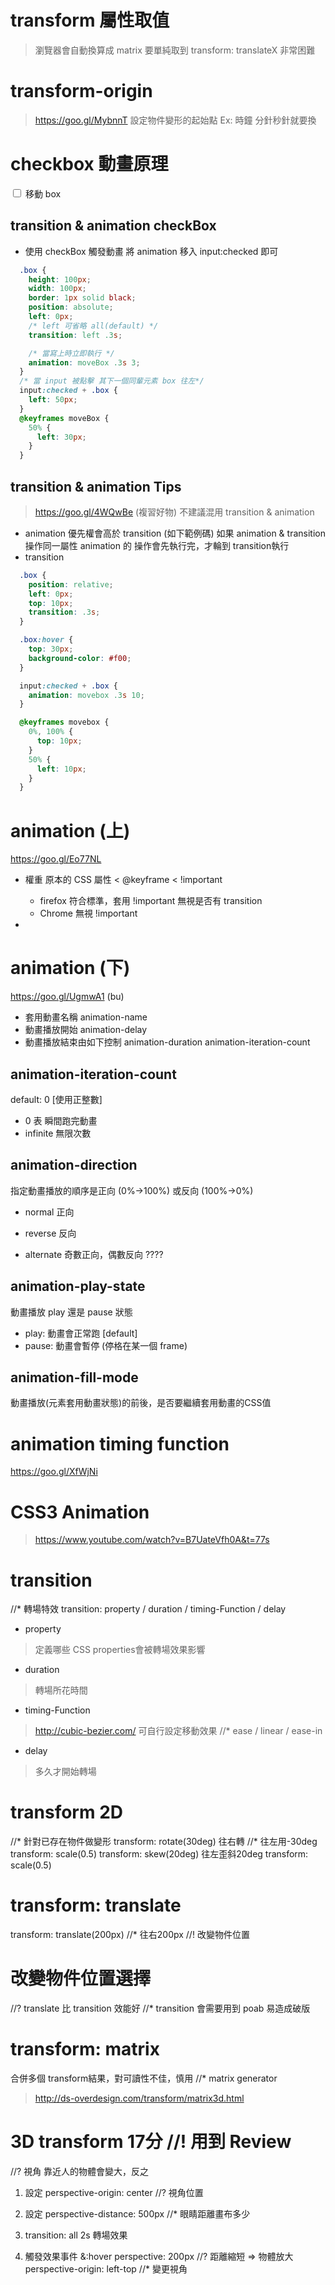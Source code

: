 # transform 屬性取值
> 瀏覽器會自動換算成 matrix
> 要單純取到 transform: translateX 非常困難

# transform-origin
> https://goo.gl/MybnnT
設定物件變形的起始點
Ex: 時鐘 分針秒針就要換

# checkbox 動畫原理
<input type="checkbox"> 移動 box
<div class="box"></div>

## transition & animation checkBox
*  使用 checkBox 觸發動畫
將 animation 移入 input:checked 即可
```css
  .box {
    height: 100px;
    width: 100px;
    border: 1px solid black;
    position: absolute;
    left: 0px;
    /* left 可省略 all(default) */
    transition: left .3s;

    /* 當寫上時立即執行 */
    animation: moveBox .3s 3;
  }
  /* 當 input 被點擊 其下一個同輩元素 box 往左*/
  input:checked + .box {
    left: 50px;
  }
  @keyframes moveBox {
    50% {
      left: 30px;
    }  
  }
```

## transition & animation Tips
> https://goo.gl/4WQwBe (複習好物)
不建議混用 transition & animation
* animation 優先權會高於 transition (如下範例碼)
如果 animation & transition 操作同一屬性
animation 的 操作會先執行完，才輪到 transition執行
* transition
```css
  .box {
    position: relative;
    left: 0px;
    top: 10px;
    transition: .3s;
  }

  .box:hover {
    top: 30px;
    background-color: #f00;
  }

  input:checked + .box {
    animation: movebox .3s 10;
  }

  @keyframes movebox {
    0%, 100% {
      top: 10px;
    }
    50% {
      left: 10px;
    }
  }
```

# animation (上)
https://goo.gl/Eo77NL
* 權重
原本的 CSS 屬性 < @keyframe < !important
  * firefox 符合標準，套用 !important 無視是否有 transition
  * Chrome 無視 !important

* 

# animation (下)
https://goo.gl/UgmwA1 (bu)

* 套用動畫名稱
animation-name
* 動畫播放開始
animation-delay
* 動畫播放結束由如下控制
animation-duration
animation-iteration-count

## animation-iteration-count
default: 0 [使用正整數]
* 0 表 瞬間跑完動畫
* infinite  無限次數

## animation-direction
指定動畫播放的順序是正向 (0%→100%) 或反向 (100%→0%)
* normal 正向
* reverse 反向

* alternate 奇數正向，偶數反向 ????

## animation-play-state
動畫播放 play 還是 pause 狀態
* play: 動畫會正常跑  [default]
* pause: 動畫會暫停   (停格在某一個 frame)

## animation-fill-mode
動畫播放(元素套用動畫狀態)的前後，是否要繼續套用動畫的CSS值


# animation timing function
https://goo.gl/XfWjNi

# CSS3 Animation
> https://www.youtube.com/watch?v=B7UateVfh0A&t=77s

# transition
//* 轉場特效
transition: property / duration / timing-Function / delay
- property
> 定義哪些 CSS properties會被轉場效果影響
- duration
> 轉場所花時間
- timing-Function
> http://cubic-bezier.com/ 可自行設定移動效果
//* ease / linear / ease-in
- delay 
> 多久才開始轉場

# transform 2D
//* 針對已存在物件做變形
transform: rotate(30deg) 往右轉 //* 往左用-30deg
transform: scale(0.5)
transform: skew(20deg)  往左歪斜20deg
transform: scale(0.5)

# transform: translate
transform: translate(200px)  //* 往右200px
//! 改變物件位置

# 改變物件位置選擇
//? translate 比 transition 效能好
//* transition 會需要用到 poab 易造成破版

# transform: matrix
合併多個 transform結果，對可讀性不佳，慎用
//* matrix generator
>http://ds-overdesign.com/transform/matrix3d.html

# 3D transform 17分  //! 用到 Review
//? 視角 靠近人的物體會變大，反之

1. 設定 perspective-origin: center 
//? 視角位置

2. 設定 perspective-distance: 500px
//* 眼睛距離畫布多少

3. transition: all 2s 轉場效果
4. 觸發效果事件
&:hover
    perspective: 200px //? 距離縮短 => 物體放大
    perspective-origin: left-top //* 變更視角